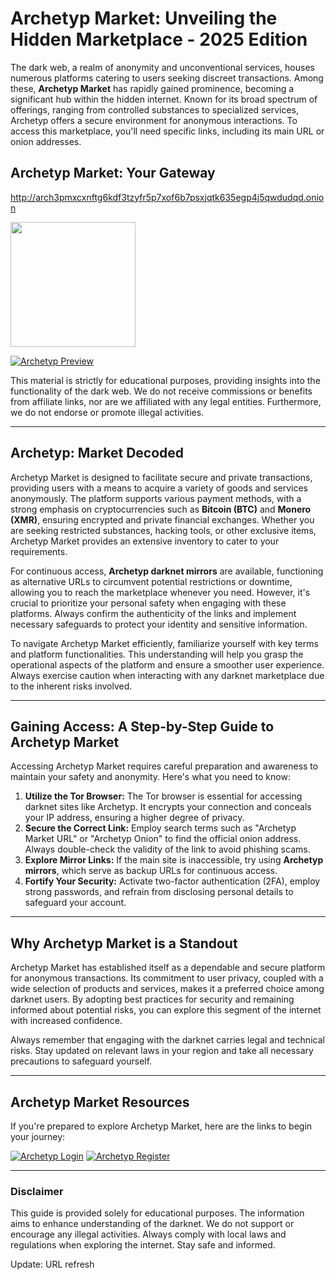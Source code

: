 # Archetyp Market: Unveiling the Hidden Marketplace - 2025 Edition

The dark web, a realm of anonymity and unconventional services, houses numerous platforms catering to users seeking discreet transactions. Among these, **Archetyp Market** has rapidly gained prominence, becoming a significant hub within the hidden internet. Known for its broad spectrum of offerings, ranging from controlled substances to specialized services, Archetyp offers a secure environment for anonymous interactions. To access this marketplace, you'll need specific links, including its main URL or onion addresses.

## Archetyp Market: Your Gateway

http://arch3pmxcxnftg6kdf3tzyfr5p7xof6b7psxjqtk635egp4j5qwdudqd.onion

[<img src="/tmp/highlight.webp" width="200">](http://arch3pmxcxnftg6kdf3tzyfr5p7xof6b7psxjqtk635egp4j5qwdudqd.onion)

<a href="http://arch3pmxcxnftg6kdf3tzyfr5p7xof6b7psxjqtk635egp4j5qwdudqd.onion"><img src="/tmp/empty.webp" alt="Archetyp Preview" style="max-width: 100%;"></a>

This material is strictly for educational purposes, providing insights into the functionality of the dark web. We do not receive commissions or benefits from affiliate links, nor are we affiliated with any legal entities. Furthermore, we do not endorse or promote illegal activities.

---

## Archetyp: Market Decoded

Archetyp Market is designed to facilitate secure and private transactions, providing users with a means to acquire a variety of goods and services anonymously. The platform supports various payment methods, with a strong emphasis on cryptocurrencies such as **Bitcoin (BTC)** and **Monero (XMR)**, ensuring encrypted and private financial exchanges. Whether you are seeking restricted substances, hacking tools, or other exclusive items, Archetyp Market provides an extensive inventory to cater to your requirements.

For continuous access, **Archetyp darknet mirrors** are available, functioning as alternative URLs to circumvent potential restrictions or downtime, allowing you to reach the marketplace whenever you need. However, it's crucial to prioritize your personal safety when engaging with these platforms. Always confirm the authenticity of the links and implement necessary safeguards to protect your identity and sensitive information.

To navigate Archetyp Market efficiently, familiarize yourself with key terms and platform functionalities. This understanding will help you grasp the operational aspects of the platform and ensure a smoother user experience. Always exercise caution when interacting with any darknet marketplace due to the inherent risks involved.

---

## Gaining Access: A Step-by-Step Guide to Archetyp Market

Accessing Archetyp Market requires careful preparation and awareness to maintain your safety and anonymity. Here's what you need to know:

1.  **Utilize the Tor Browser:** The Tor browser is essential for accessing darknet sites like Archetyp. It encrypts your connection and conceals your IP address, ensuring a higher degree of privacy.
2.  **Secure the Correct Link:** Employ search terms such as "Archetyp Market URL" or "Archetyp Onion" to find the official onion address. Always double-check the validity of the link to avoid phishing scams.
3.  **Explore Mirror Links:** If the main site is inaccessible, try using **Archetyp mirrors**, which serve as backup URLs for continuous access.
4.  **Fortify Your Security:** Activate two-factor authentication (2FA), employ strong passwords, and refrain from disclosing personal details to safeguard your account.

---

## Why Archetyp Market is a Standout

Archetyp Market has established itself as a dependable and secure platform for anonymous transactions. Its commitment to user privacy, coupled with a wide selection of products and services, makes it a preferred choice among darknet users. By adopting best practices for security and remaining informed about potential risks, you can explore this segment of the internet with increased confidence.

Always remember that engaging with the darknet carries legal and technical risks. Stay updated on relevant laws in your region and take all necessary precautions to safeguard yourself.

---

## Archetyp Market Resources

If you're prepared to explore Archetyp Market, here are the links to begin your journey:

<a href="http://arch3pmxcxnftg6kdf3tzyfr5p7xof6b7psxjqtk635egp4j5qwdudqd.onion"><img src="/tmp/fix.webp" alt="Archetyp Login" style="max-width: 100%;"></a>
<a href="http://arch3pmxcxnftg6kdf3tzyfr5p7xof6b7psxjqtk635egp4j5qwdudqd.onion"><img src="/tmp/control.webp" alt="Archetyp Register" style="max-width: 100%;"></a>

---

### Disclaimer

This guide is provided solely for educational purposes. The information aims to enhance understanding of the darknet. We do not support or encourage any illegal activities. Always comply with local laws and regulations when exploring the internet. Stay safe and informed.





Update: URL refresh